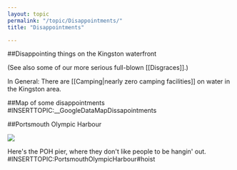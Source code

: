 ```yaml
---
layout: topic
permalink: "/topic/Disappointments/"
title: "Disappointments"

---
```


##Disappointing things on the Kingston waterfront

(See also some of our more serious full-blown [[Disgraces]].)

In General: There are [[Camping|nearly zero camping facilities]] on water in the Kingston area.


##Map of some disappointments
#INSERTTOPIC:__GoogleDataMapDissapointments

##Portsmouth Olympic Harbour

<img src="Images/POHPier.jpg">
<p>Here's the POH pier, where they don't like people to be hangin' out.
#INSERTTOPIC:PortsmouthOlympicHarbour#hoist




